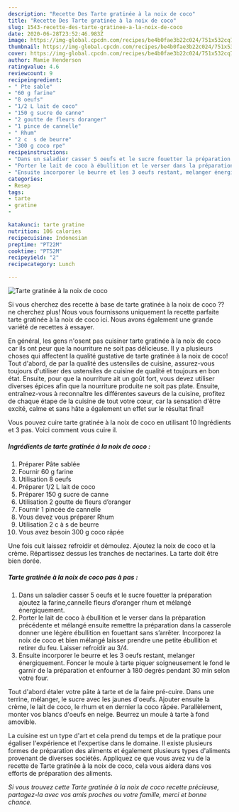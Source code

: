 ```yaml
---
description: "Recette Des Tarte gratinée à la noix de coco"
title: "Recette Des Tarte gratinée à la noix de coco"
slug: 1543-recette-des-tarte-gratinee-a-la-noix-de-coco
date: 2020-06-28T23:52:46.983Z
image: https://img-global.cpcdn.com/recipes/be4b0fae3b22c024/751x532cq70/tarte-gratinee-a-la-noix-de-coco-photo-principale-de-la-recette.jpg
thumbnail: https://img-global.cpcdn.com/recipes/be4b0fae3b22c024/751x532cq70/tarte-gratinee-a-la-noix-de-coco-photo-principale-de-la-recette.jpg
cover: https://img-global.cpcdn.com/recipes/be4b0fae3b22c024/751x532cq70/tarte-gratinee-a-la-noix-de-coco-photo-principale-de-la-recette.jpg
author: Mamie Henderson
ratingvalue: 4.6
reviewcount: 9
recipeingredient:
- " Pte sable"
- "60 g farine"
- "8 oeufs"
- "1/2 L lait de coco"
- "150 g sucre de canne"
- "2 goutte de fleurs doranger"
- "1 pince de cannelle"
- " Rhum"
- "2 c  s de beurre"
- "300 g coco rpe"
recipeinstructions:
- "Dans un saladier casser 5 oeufs et le sucre fouetter la préparation ajoutez la farine,cannelle fleurs d’oranger rhum et mélangé énergiquement."
- "Porter le lait de coco à ébullition et le verser dans la préparation précédente et mélangé ensuite remettre la préparation dans la casserole donner une légère ébullition en fouettant sans s’arrêter. Incorporez la noix de coco et bien mélangé laisser prendre une petite ébullition et retirer du feu. Laisser refroidir au 3/4."
- "Ensuite incorporer le beurre et les 3 oeufs restant, melanger énergiquement. Foncer le moule à tarte piquer soigneusement le fond le garnir de la préparation et enfourner à 180 degrés pendant 30 min selon votre four."
categories:
- Resep
tags:
- tarte
- gratine
- 

katakunci: tarte gratine  
nutrition: 106 calories
recipecuisine: Indonesian
preptime: "PT22M"
cooktime: "PT52M"
recipeyield: "2"
recipecategory: Lunch

---
```



![Tarte gratinée à la noix de coco](https://img-global.cpcdn.com/recipes/be4b0fae3b22c024/751x532cq70/tarte-gratinee-a-la-noix-de-coco-photo-principale-de-la-recette.jpg)

Si vous cherchez des recette à base de tarte gratinée à la noix de coco ?? ne cherchez plus! Nous vous fournissons uniquement la recette parfaite tarte gratinée à la noix de coco ici. Nous avons également une grande variété de recettes à essayer.

En général, les gens n'osent pas cuisiner tarte gratinée à la noix de coco car ils ont peur que la nourriture ne soit pas délicieuse. Il y a plusieurs choses qui affectent la qualité gustative de tarte gratinée à la noix de coco! Tout d'abord, de par la qualité des ustensiles de cuisine, assurez-vous toujours d'utiliser des ustensiles de cuisine de qualité et toujours en bon état. Ensuite, pour que la nourriture ait un goût fort, vous devez utiliser diverses épices afin que la nourriture produite ne soit pas plate. Ensuite, entraînez-vous à reconnaître les différentes saveurs de la cuisine, profitez de chaque étape de la cuisine de tout votre cœur, car la sensation d'être excité, calme et sans hâte a également un effet sur le résultat final!

<!--inarticleads1-->

Vous pouvez cuire tarte gratinée à la noix de coco en utilisant 10 Ingrédients et 3 pas. Voici comment vous cuire il.

##### Ingrédients de tarte gratinée à la noix de coco :

1. Préparer  Pâte sablée
1. Fournir 60 g farine
1. Utilisation 8 oeufs
1. Préparer 1/2 L lait de coco
1. Préparer 150 g sucre de canne
1. Utilisation 2 goutte de fleurs d’oranger
1. Fournir 1 pincée de cannelle
1. Vous devez vous préparer  Rhum
1. Utilisation 2 c à s de beurre
1. Vous avez besoin 300 g coco râpée


Une fois cuit laissez refroidir et démoulez. Ajoutez la noix de coco et la crème. Répartissez dessus les tranches de nectarines. La tarte doit être bien dorée. 

<!--inarticleads2-->

##### Tarte gratinée à la noix de coco pas à pas :

1. Dans un saladier casser 5 oeufs et le sucre fouetter la préparation ajoutez la farine,cannelle fleurs d’oranger rhum et mélangé énergiquement.
1. Porter le lait de coco à ébullition et le verser dans la préparation précédente et mélangé ensuite remettre la préparation dans la casserole donner une légère ébullition en fouettant sans s’arrêter. Incorporez la noix de coco et bien mélangé laisser prendre une petite ébullition et retirer du feu. Laisser refroidir au 3/4.
1. Ensuite incorporer le beurre et les 3 oeufs restant, melanger énergiquement. Foncer le moule à tarte piquer soigneusement le fond le garnir de la préparation et enfourner à 180 degrés pendant 30 min selon votre four.


Tout d&#39;abord étaler votre pâte à tarte et de la faire pré-cuire. Dans une terrine, mélanger, le sucre avec les jaunes d&#39;oeufs. Ajouter ensuite la crème, le lait de coco, le rhum et en dernier la coco râpée. Parallèlement, monter vos blancs d&#39;oeufs en neige. Beurrez un moule à tarte à fond amovible. 

<!--inarticleads1-->

<p>
La cuisine est un type d'art et cela prend du temps et de la pratique pour égaliser l'expérience et l'expertise dans le domaine. Il existe plusieurs formes de préparation des aliments et également plusieurs types d'aliments provenant de diverses sociétés. Appliquez ce que vous avez vu de la recette de Tarte gratinée à la noix de coco, cela vous aidera dans vos efforts de préparation des aliments.
</p>

<p>
<i>Si vous trouvez cette Tarte gratinée à la noix de coco recette précieuse, partagez-la avec vos amis proches ou votre famille, merci et bonne chance.</i>
</p>
